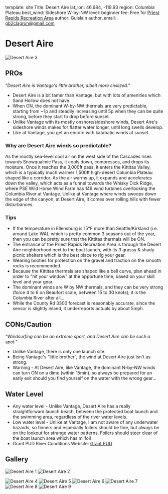 template: site
Title: Desert Aire
lat_lon: 46.684, -119.93
region: Columbia Plateau
best_wind: Sideshore W-by-NW
level: beginner
fee: Free for [Priest Rapids Recreation Area](https://maps.google.com/?cid=16562151886467720909&entry=gps&g_st=ac)
author: Guislain
author_email: <gb2clagron@gmail.com>

# Desert Aire

![Desert Aire 3](/images/desertaire/PXL_20240701_013950535.jpg)

## PROs

*"Desert Aire is Vantage's little brother, albeit more civilized."*

*   Desert Aire is a bit tamer than Vantage, but with lots of amenities which Sand Hollow does not have.
*   When ON, the dominant W-by-NW thermals are very predictable, starting from ~1p and steadily increasing until 5p when they can be quite strong, before they start to drop before sunset.
*   Unlike Vantage with its mostly onshore/sideshore winds, Desert Aire's sideshore winds makes for flatter water longer, until long swells develop.
*   Like at Vantage, you get an encore with katabatic winds at sunset.

### Why are Desert Aire winds so predictable?

As the mostly sea-level cool air on the west side of the Cascades rises towards Snowqualmie Pass, it cools down, compresses, and drops its moisture. Once it reaches the 3,000ft pass, it enters the Kittitas Valley, which is a typically much warmer 1,500ft high-desert Columbia Plateau shaped like a corridor. As the air warms up, it expands and accelerates down the valley, which acts as a funnel towards the Whisky Dick Ridge, where PSE Wild Horse Wind Farm has 149 wind turbines overlooking the Columbia River at Vantage. Unlike at Vantage where winds swoops down the edge of the canyon, at Desert Aire, it comes over rolling hills with fewer disturbances.

### Tips

*   If the temperature in Ellensburg is 15°F more than Seattle/Kirkland (i.e. around Lake WA), which is pretty common 3 seasons out of the year, then you can be pretty sure that the Kittitas thermals will be ON.
*   The entrance of the Priest Rapids Recreation Area is through the Desert Aire neighborhood next to the boat launch, with its 3 grassy & shady picnic shelters which is the best place to rig your gear.
*   Wearing booties for protection on the gravel and traction on the smooth rocks is recommended.
*   Because the Kittitas thermals are shaped like a bell curve, plan ahead in order to "hit your window" at the opportune time, based on your skill level and your gear.
*   The dominant winds are W by NW thermals, and they can be very strong (force 4 to 6 on Beaufort scale, between 15 to 30 knots); it is the Columbia River after all...
*   While the County Rd 3300 forecast is reasonably accurate, since the sensor is slightly inland, it underreports actuals by about 5mph.

## CONs/Caution

*"Windsurfing can be an extreme sport, and Desert Aire can be such a spot."*

*   Unlike Vantage, there is only one launch site.
*   Being Vantage's “little brother”, the wind at Desert Aire just isn't as strong.
*   Warning - At Desert Aire, like Vantage, the dominant N-by-NW winds can turn ON on a dime (within 15min), so always be prepared for an early exit should you find yourself on the water with the wrong gear…

## Water Level

*   Any water level - Unlike Vantage, Desert Aire has a really straightforward launch beach, between the protected boat launch and the swimming area, regardless of the river water levels.
*   Low water level - Unlike at Vantage, I am not aware of any underwater hazards, so finners and especially foilers should be fine, but always be on the lookout for strange water patterns.
Foilers should steer clear of the boat launch area which has milfoil
*   Grant PUD River Conditions Website: [Grant PUD](https://www.grantpud.org/river)

## Gallery

![Desert Aire 1](/images/desertaire/PXL_20240701_000517172.jpg)
![Desert Aire 2](/images/desertaire/PXL_20240701_013805734.jpg)

![Desert Aire 4](/images/desertaire/PXL_20240701_014104714.jpg)
![Desert Aire 5](/images/desertaire/PXL_20240702_000348102.jpg)
![Desert Aire 6](/images/desertaire/PXL_20240702_000802035.jpg)
![Desert Aire 7](/images/desertaire/PXL_20240827_201106218.jpg)
![Desert Aire 8](/images/desertaire/PXL_20240827_203506721.jpg)
![Desert Aire 9](/images/desertaire/PXL_20240827_232723376.jpg)
